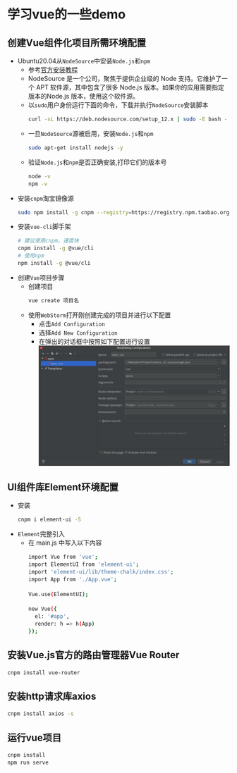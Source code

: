 # 学习vue的一些demo
## 创建Vue组件化项目所需环境配置
* Ubuntu20.04从`NodeSource`中安装`Node.js`和`npm`
    * 参考[官方安装教程](https://github.com/nodesource/distributions/blob/master/README.md)
    * NodeSource 是一个公司，聚焦于提供企业级的 Node 支持。它维护了一个 APT 软件源，其中包含了很多 Node.js 版本。如果你的应用需要指定版本的Node.js 版本，使用这个软件源。
    * 以`sudo`用户身份运行下面的命令，下载并执行`NodeSource`安装脚本
        ```bash
        curl -sL https://deb.nodesource.com/setup_12.x | sudo -E bash -
        ```
    * 一旦`NodeSource`源被启用，安装`Node.js`和`npm`
        ```bash
        sudo apt-get install nodejs -y
        ```
    * 验证`Node.js`和`npm`是否正确安装,打印它们的版本号
        ```bash
        node -v
        npm -v
        ```
* 安装`cnpm`淘宝镜像源
    ```bash
    sudo npm install -g cnpm --registry=https://registry.npm.taobao.org
    ```
* 安装`vue-cli`脚手架
    ```bash
    # 建议使用cnpm，速度快
    cnpm install -g @vue/cli
    # 使用npm
    npm install -g @vue/cli
    ```
* 创建`Vue`项目步骤
    * 创建项目
        ```bash
        vue create 项目名
        ```
    * 使用`WebStorm`打开刚创建完成的项目并进行以下配置
        * 点击`Add Configuration`
        * 选择`Add New Configuration`
        * 在弹出的对话框中按照如下配置进行设置
            ![web_npm](pictures/web_npm.png)
## UI组件库Element环境配置
* 安装
    ```bash
    cnpm i element-ui -S
    ```
* `Element`完整引入
    * 在 main.js 中写入以下内容
        ```bash
        import Vue from 'vue';
        import ElementUI from 'element-ui';
        import 'element-ui/lib/theme-chalk/index.css';
        import App from './App.vue';
        
        Vue.use(ElementUI);
        
        new Vue({
          el: '#app',
          render: h => h(App)
        });
        ```
## 安装Vue.js官方的路由管理器Vue Router
```bash
cnpm install vue-router
```
## 安装http请求库axios
```bash
cnpm install axios -s
```
## 运行vue项目
```bash
cnpm install
npm run serve
```